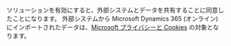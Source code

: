 ソリューションを有効にすると、外部システムとデータを共有することに同意したことになります。 外部システムから Microsoft Dynamics 365 (オンライン) にインポートされたデータは、[Microsoft プライバシーと Cookies](http://go.microsoft.com/fwlink/p/?LinkID=521839) の対象となります。